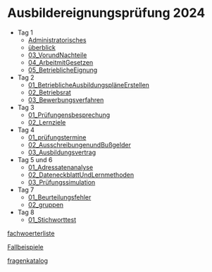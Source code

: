 # Ausbildereignungsprüfung 2024

* Tag 1
  * [Administratorisches](Day1/01_Administratorisches.md)
  * [überblick](Day1/02_überblick.md) 
  * [03_VorundNachteile](Day1/03_VorundNachteile.md) 
  * [04_ArbeitmitGesetzen](Day1/04_ArbeitmitGesetzen.md) 
  * [05_BetrieblicheEignung](Day1/05_BetrieblicheEignung.md) 
* Tag 2
  * [01_BetrieblicheAusbildungspläneErstellen](Day2/01_BetrieblicheAusbildungspläneErstellen.md)
  * [02_Betriebsrat](Day2/02_Betriebsrat.md) 
  * [03_Bewerbungsverfahren](Day2/03_Bewerbungsverfahren.md) 
* Tag 3
  * [01_Prüfungensbesprechung](Day3/01_Prüfungensbesprechung.md)
  * [02_Lernziele](Day3/02_Lernziele.md) 
* Tag 4
  * [01_prüfungstermine](Day4/01_prüfungstermine.md)
  * [02_AusschreibungenundBußgelder](Day4/02_AusschreibungenundBußgelder.md) 
  * [03_Ausbildungsvertrag](Day4/03_Ausbildungsvertrag.md) 
* Tag 5 und 6
  * [01_Adressatenanalyse](Day5and6/01_Adressatenanalyse.md) 
  * [02_DateneckblattUndLernmethoden](Day5and6/02_DateneckblattUndLernmethoden.md) 
  * [03_Prüfungssimulation](Day5and6/03_Prüfungssimulation.md) 
* Tag 7
  * [01_Beurteilungsfehler](Day7/01_Beurteilungsfehler.md)
  * [02_gruppen](Day7/02_gruppen.md)
* Tag 8
  * [01_Stichworttest](Day8/01_Stichworttest.md)

[fachwoerterliste](fachwoerterliste.md) 

[Fallbeispiele](Fallbeispiele.md) 

[fragenkatalog](fragenkatalog.md) 

